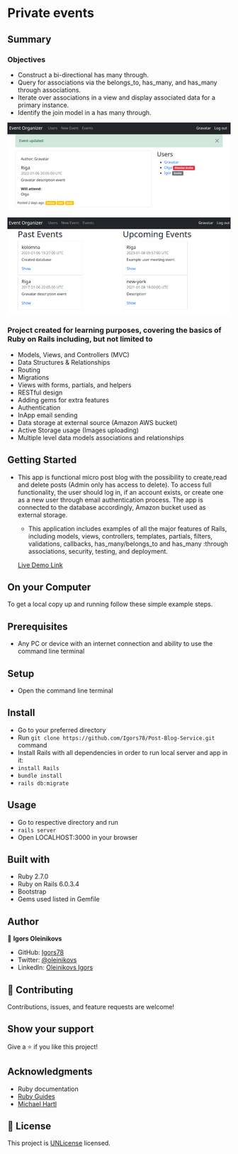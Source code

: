 # Private events

## Summary

### Objectives

- Construct a bi-directional has many through.
- Query for associations via the belongs_to, has_many, and has_many through
  associations.
- Iterate over associations in a view and display associated data for a primary
  instance.
- Identify the join model in a has many through.

![screenshot](screenshot.png)

![screenshot](screenshot1.png)

### Project created for learning purposes, covering the basics of Ruby on Rails including, but not limited to

- Models, Views, and Controllers (MVC)
- Data Structures & Relationships
- Routing
- Migrations
- Views with forms, partials, and helpers
- RESTful design
- Adding gems for extra features
- Authentication
- InApp email sending
- Data storage at external source (Amazon AWS bucket)
- Active Storage usage (Images uploading)
- Multiple level data models associations and relationships

## Getting Started

- This app is functional micro post blog with the possibility to create,read and
  delete posts (Admin only has access to delete). To access full functionality,
  the user should log in, if an account exists, or create one as a new user
  through email authentication process. The app is connected to the database
  accordingly, Amazon bucket used as external storage.

  - This application includes examples of all the major features of Rails,
    including models, views, controllers, templates, partials, filters,
    validations, callbacks, has_many/belongs_to and has_many :through
    associations, security, testing, and deployment.

  [Live Demo Link](https://my-meetings-app.herokuapp.com/)

## On your Computer

To get a local copy up and running follow these simple example steps.

## Prerequisites

- Any PC or device with an internet connection and ability to use the command
  line terminal

## Setup

- Open the command line terminal

## Install

- Go to your preferred directory
- Run `git clone https://github.com/Igors78/Post-Blog-Service.git` command
- Install Rails with all dependencies in order to run local server and app in
  it:
- `install Rails`
- `bundle install`
- `rails db:migrate`

## Usage

- Go to respective directory and run
- `rails server`
- Open LOCALHOST:3000 in your browser

## Built with

- Ruby 2.7.0
- Ruby on Rails 6.0.3.4
- Bootstrap
- Gems used listed in Gemfile

## Author

👤 **Igors Oleinikovs**

- GitHub: [Igors78](https://github.com/Igors78)
- Twitter: [@oleinikovs](https://twitter.com/oleinikovs)
- LinkedIn:
  [Oleinikovs Igors](https://www.linkedin.com/in/igors-oleinikovs-17a10958/)

## 🤝 Contributing

Contributions, issues, and feature requests are welcome!

## Show your support

Give a ⭐️ if you like this project!

## Acknowledgments

- Ruby documentation
- [Ruby Guides](https://www.rubyguides.com/)
- [Michael Hartl](https://www.michaelhartl.com/)

## 📝 License

This project is [UNLicense](./LICENSE) licensed.
